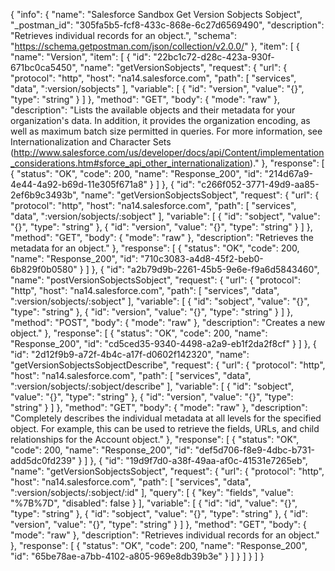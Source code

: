 {
  "info": {
    "name": "Salesforce Sandbox Get Version Sobjects Sobject",
    "_postman_id": "305fa5b5-fcf8-433c-868e-6c27d6569490",
    "description": "Retrieves individual records for an object.",
    "schema": "https://schema.getpostman.com/json/collection/v2.0.0/"
  },
  "item": [
    {
      "name": "Version",
      "item": [
        {
          "id": "22bc1c72-d28c-423a-930f-671bc0ca5450",
          "name": "getVersionSobjects",
          "request": {
            "url": {
              "protocol": "http",
              "host": "na14.salesforce.com",
              "path": [
                "services",
                "data",
                ":version/sobjects"
              ],
              "variable": [
                {
                  "id": "version",
                  "value": "{}",
                  "type": "string"
                }
              ]
            },
            "method": "GET",
            "body": {
              "mode": "raw"
            },
            "description": "Lists the available objects and their metadata for your organization's data. In addition, it provides the organization encoding, as well as maximum batch size permitted in queries. For more information, see Internationalization and Character Sets (http://www.salesforce.com/us/developer/docs/api/Content/implementation_considerations.htm#sforce_api_other_internationalization)."
          },
          "response": [
            {
              "status": "OK",
              "code": 200,
              "name": "Response_200",
              "id": "214d67a9-4e44-4a92-b69d-11e305f671a8"
            }
          ]
        },
        {
          "id": "c266f052-3771-49d9-aa85-2ef6b9c3493b",
          "name": "getVersionSobjectsSobject",
          "request": {
            "url": {
              "protocol": "http",
              "host": "na14.salesforce.com",
              "path": [
                "services",
                "data",
                ":version/sobjects/:sobject"
              ],
              "variable": [
                {
                  "id": "sobject",
                  "value": "{}",
                  "type": "string"
                },
                {
                  "id": "version",
                  "value": "{}",
                  "type": "string"
                }
              ]
            },
            "method": "GET",
            "body": {
              "mode": "raw"
            },
            "description": "Retrieves the metadata for an object."
          },
          "response": [
            {
              "status": "OK",
              "code": 200,
              "name": "Response_200",
              "id": "710c3083-a4d8-45f2-beb0-6b829f0b0580"
            }
          ]
        },
        {
          "id": "a2b79d9b-2261-45b5-9e6e-f9a6d5843460",
          "name": "postVersionSobjectsSobject",
          "request": {
            "url": {
              "protocol": "http",
              "host": "na14.salesforce.com",
              "path": [
                "services",
                "data",
                ":version/sobjects/:sobject"
              ],
              "variable": [
                {
                  "id": "sobject",
                  "value": "{}",
                  "type": "string"
                },
                {
                  "id": "version",
                  "value": "{}",
                  "type": "string"
                }
              ]
            },
            "method": "POST",
            "body": {
              "mode": "raw"
            },
            "description": "Creates a new object."
          },
          "response": [
            {
              "status": "OK",
              "code": 200,
              "name": "Response_200",
              "id": "cd5ced35-9340-4498-a2a9-eb1f2da2f8cf"
            }
          ]
        },
        {
          "id": "2d12f9b9-a72f-4b4c-a17f-d0602f142320",
          "name": "getVersionSobjectsSobjectDescribe",
          "request": {
            "url": {
              "protocol": "http",
              "host": "na14.salesforce.com",
              "path": [
                "services",
                "data",
                ":version/sobjects/:sobject/describe"
              ],
              "variable": [
                {
                  "id": "sobject",
                  "value": "{}",
                  "type": "string"
                },
                {
                  "id": "version",
                  "value": "{}",
                  "type": "string"
                }
              ]
            },
            "method": "GET",
            "body": {
              "mode": "raw"
            },
            "description": "Completely describes the individual metadata at all levels for the specified object. For example, this can be used to retrieve the fields, URLs, and child relationships for the Account object."
          },
          "response": [
            {
              "status": "OK",
              "code": 200,
              "name": "Response_200",
              "id": "def5d706-f8e9-4dbc-b731-add5dc0fd239"
            }
          ]
        },
        {
          "id": "19d9f7d0-a38f-49aa-af0c-41531e7265eb",
          "name": "getVersionSobjectsSobject",
          "request": {
            "url": {
              "protocol": "http",
              "host": "na14.salesforce.com",
              "path": [
                "services",
                "data",
                ":version/sobjects/:sobject/:id"
              ],
              "query": [
                {
                  "key": "fields",
                  "value": "%7B%7D",
                  "disabled": false
                }
              ],
              "variable": [
                {
                  "id": "id",
                  "value": "{}",
                  "type": "string"
                },
                {
                  "id": "sobject",
                  "value": "{}",
                  "type": "string"
                },
                {
                  "id": "version",
                  "value": "{}",
                  "type": "string"
                }
              ]
            },
            "method": "GET",
            "body": {
              "mode": "raw"
            },
            "description": "Retrieves individual records for an object."
          },
          "response": [
            {
              "status": "OK",
              "code": 200,
              "name": "Response_200",
              "id": "65be78ae-a7bb-4102-a805-969e8db39b3e"
            }
          ]
        }
      ]
    }
  ]
}